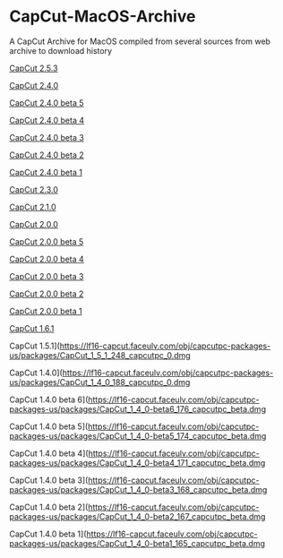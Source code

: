 # CapCut-MacOS-Archive
A CapCut Archive for MacOS compiled from several sources from web archive to download history

[CapCut 2.5.3](https://lf16-capcut.faceulv.com/obj/capcutpc-packages-us/packages/CapCut_2_5_3_819_capcutpc_0_creatortool.dmg)

[CapCut 2.4.0](https://lf16-capcut.faceulv.com/obj/capcutpc-packages-us/packages/CapCut_2_4_0_646_capcutpc_0_creatortool.dmg)

[CapCut 2.4.0 beta 5](https://lf16-capcut.faceulv.com/obj/capcutpc-packages-us/packages/CapCut_2_4_0-beta5_645_capcutpc_beta_creatortool.dmg)

[CapCut 2.4.0 beta 4](https://lf16-capcut.faceulv.com/obj/capcutpc-packages-us/packages/CapCut_2_4_0-beta4_637_capcutpc_beta_creatortool.dmg)

[CapCut 2.4.0 beta 3](https://lf16-capcut.faceulv.com/obj/capcutpc-packages-us/packages/CapCut_2_4_0-beta3_631_capcutpc_beta_creatortool.dmg)

[CapCut 2.4.0 beta 2](https://lf16-capcut.faceulv.com/obj/capcutpc-packages-us/packages/CapCut_2_4_0-beta2_627_capcutpc_beta_creatortool.dmg)

[CapCut 2.4.0 beta 1](https://lf16-capcut.faceulv.com/obj/capcutpc-packages-us/packages/CapCut_2_4_0-beta1_610_capcutpc_beta_creatortool.dmg)

[CapCut 2.3.0](https://lf16-capcut.faceulv.com/obj/capcutpc-packages-us/packages/CapCut_2_3_0_579_capcutpc_0_creatortool.dmg)

[CapCut 2.1.0](https://lf16-capcut.faceulv.com/obj/capcutpc-packages-us/packages/CapCut_2_1_0_424_capcutpc_0.dmg)

[CapCut 2.0.0](https://lf16-capcut.faceulv.com/obj/capcutpc-packages-us/packages/CapCut_2_0_0_359_capcutpc_0.dmg)

[CapCut 2.0.0 beta 5](https://lf16-capcut.faceulv.com/obj/capcutpc-packages-us/packages/CapCut_2_0_0-beta5_352_capcutpc_beta.dmg)

[CapCut 2.0.0 beta 4](https://lf16-capcut.faceulv.com/obj/capcutpc-packages-us/packages/CapCut_2_0_0-beta4_350_capcutpc_beta.dmg)

[CapCut 2.0.0 beta 3](https://lf16-capcut.faceulv.com/obj/capcutpc-packages-us/packages/CapCut_2_0_0-beta3_347_capcutpc_beta.dmg)

[CapCut 2.0.0 beta 2](https://lf16-capcut.faceulv.com/obj/capcutpc-packages-us/packages/CapCut_2_0_0-beta2_344_capcutpc_beta.dmg)

[CapCut 2.0.0 beta 1](https://lf16-capcut.faceulv.com/obj/capcutpc-packages-us/packages/CapCut_2_0_0-beta1_337_capcutpc_beta.dmg)

[CapCut 1.6.1](https://lf16-capcut.faceulv.com/obj/capcutpc-packages-us/packages/CapCut_1_6_1_308_capcutpc_0.dmg)

CapCut 1.5.1](https://lf16-capcut.faceulv.com/obj/capcutpc-packages-us/packages/CapCut_1_5_1_248_capcutpc_0.dmg

CapCut 1.4.0](https://lf16-capcut.faceulv.com/obj/capcutpc-packages-us/packages/CapCut_1_4_0_188_capcutpc_0.dmg

CapCut 1.4.0 beta 6](https://lf16-capcut.faceulv.com/obj/capcutpc-packages-us/packages/CapCut_1_4_0-beta6_176_capcutpc_beta.dmg

CapCut 1.4.0 beta 5](https://lf16-capcut.faceulv.com/obj/capcutpc-packages-us/packages/CapCut_1_4_0-beta5_174_capcutpc_beta.dmg

CapCut 1.4.0 beta 4](https://lf16-capcut.faceulv.com/obj/capcutpc-packages-us/packages/CapCut_1_4_0-beta4_171_capcutpc_beta.dmg

CapCut 1.4.0 beta 3](https://lf16-capcut.faceulv.com/obj/capcutpc-packages-us/packages/CapCut_1_4_0-beta3_168_capcutpc_beta.dmg

CapCut 1.4.0 beta 2](https://lf16-capcut.faceulv.com/obj/capcutpc-packages-us/packages/CapCut_1_4_0-beta2_167_capcutpc_beta.dmg

CapCut 1.4.0 beta 1](https://lf16-capcut.faceulv.com/obj/capcutpc-packages-us/packages/CapCut_1_4_0-beta1_165_capcutpc_beta.dmg
